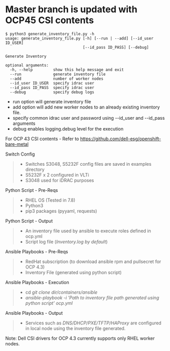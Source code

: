 # Master branch is updated with OCP45 CSI contents

```
$ python3 generate_inventory_file.py -h
usage: generate_inventory_file.py [-h] [--run | --add] [--id_user ID_USER]
                                  [--id_pass ID_PASS] [--debug]

Generate Inventory

optional arguments:
  -h, --help         show this help message and exit
  --run              generate inventory file
  --add              number of worker nodes
  --id_user ID_USER  specify idrac user
  --id_pass ID_PASS  specify idrac user
  --debug            specify debug logs
```

- run option will generate inventory file
- add option will add new worker nodes to an already existing inventory file.
- specify common idrac user and password using --id_user and --id_pass arguments 
- debug enables logging.debug level for the execution


For OCP 43 CSI contents - Refer to https://github.com/dell-esg/openshift-bare-metal

Switch Config
> - Switches S3048, S5232F config files are saved in examples directory
> - S5232F x 2 configured in VLTi
> - S3048 used for iDRAC purposes

Python Script - Pre-Reqs
> - RHEL OS (Tested in 7.8)
> - Python3
> - pip3 packages (pyyaml, requests)

Python Script - Output
> - An inventory file used by ansible to execute roles defined in ocp.yml
> - Script log file (*Inventory.log by default*)

Ansible Playbooks - Pre-Reqs
> - RedHat subscription (to download ansible rpm and pullsecret for OCP 4.3)
> - Inventory File (generated using python script)

Ansible Playbooks - Execution
> - cd *git clone dir/containers/ansible*
> - *ansible-playbook -i 'Path to inventory file path generated using python script' ocp.yml*

Ansible Playbooks - Output
> - Services such as *DNS/DHCP/PXE/TFTP/HAProxy* are configured in local node using the inventory file generated. 

Note: Dell CSI drivers for OCP 4.3 currently supports only RHEL worker nodes. 
